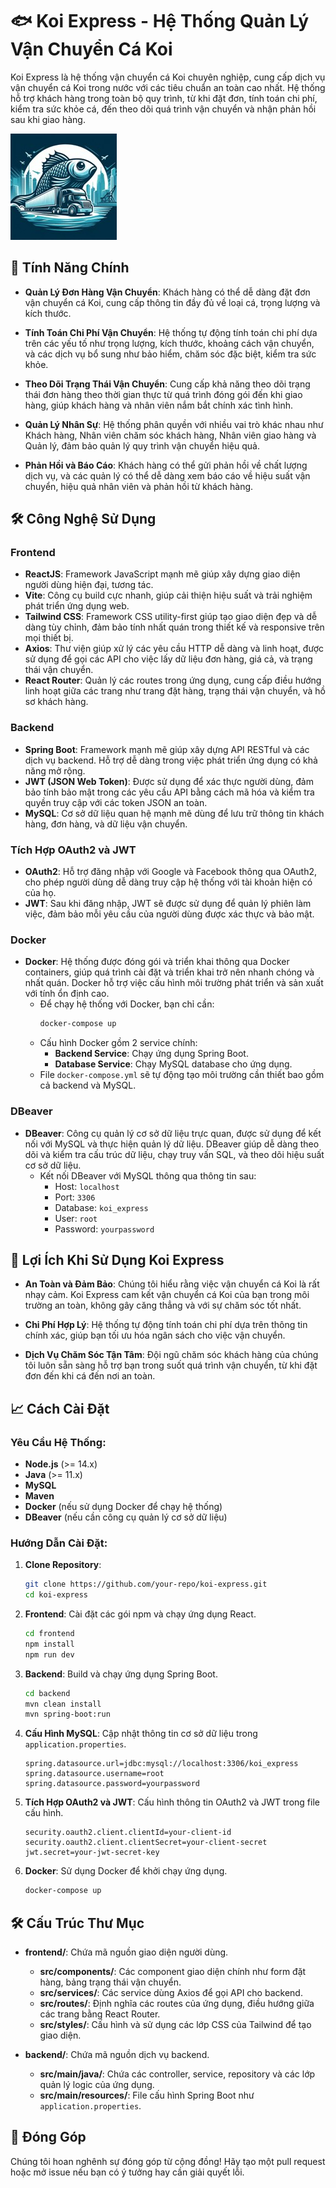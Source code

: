 
# 🐟 **Koi Express - Hệ Thống Quản Lý Vận Chuyển Cá Koi**

Koi Express là hệ thống vận chuyển cá Koi chuyên nghiệp, cung cấp dịch vụ vận chuyển cá Koi trong nước với các tiêu chuẩn an toàn cao nhất. Hệ thống hỗ trợ khách hàng trong toàn bộ quy trình, từ khi đặt đơn, tính toán chi phí, kiểm tra sức khỏe cá, đến theo dõi quá trình vận chuyển và nhận phản hồi sau khi giao hàng.

![Koi Express](./assets/images/Logo.jpg)

## 🚀 **Tính Năng Chính**
- **Quản Lý Đơn Hàng Vận Chuyển**: Khách hàng có thể dễ dàng đặt đơn vận chuyển cá Koi, cung cấp thông tin đầy đủ về loại cá, trọng lượng và kích thước.
  
- **Tính Toán Chi Phí Vận Chuyển**: Hệ thống tự động tính toán chi phí dựa trên các yếu tố như trọng lượng, kích thước, khoảng cách vận chuyển, và các dịch vụ bổ sung như bảo hiểm, chăm sóc đặc biệt, kiểm tra sức khỏe.

- **Theo Dõi Trạng Thái Vận Chuyển**: Cung cấp khả năng theo dõi trạng thái đơn hàng theo thời gian thực từ quá trình đóng gói đến khi giao hàng, giúp khách hàng và nhân viên nắm bắt chính xác tình hình.

- **Quản Lý Nhân Sự**: Hệ thống phân quyền với nhiều vai trò khác nhau như Khách hàng, Nhân viên chăm sóc khách hàng, Nhân viên giao hàng và Quản lý, đảm bảo quản lý quy trình vận chuyển hiệu quả.

- **Phản Hồi và Báo Cáo**: Khách hàng có thể gửi phản hồi về chất lượng dịch vụ, và các quản lý có thể dễ dàng xem báo cáo về hiệu suất vận chuyển, hiệu quả nhân viên và phản hồi từ khách hàng.

## 🛠️ **Công Nghệ Sử Dụng**
### **Frontend**
- **ReactJS**: Framework JavaScript mạnh mẽ giúp xây dựng giao diện người dùng hiện đại, tương tác.
- **Vite**: Công cụ build cực nhanh, giúp cải thiện hiệu suất và trải nghiệm phát triển ứng dụng web.
- **Tailwind CSS**: Framework CSS utility-first giúp tạo giao diện đẹp và dễ dàng tùy chỉnh, đảm bảo tính nhất quán trong thiết kế và responsive trên mọi thiết bị.
- **Axios**: Thư viện giúp xử lý các yêu cầu HTTP dễ dàng và linh hoạt, được sử dụng để gọi các API cho việc lấy dữ liệu đơn hàng, giá cả, và trạng thái vận chuyển.
- **React Router**: Quản lý các routes trong ứng dụng, cung cấp điều hướng linh hoạt giữa các trang như trang đặt hàng, trạng thái vận chuyển, và hồ sơ khách hàng.

### **Backend**
- **Spring Boot**: Framework mạnh mẽ giúp xây dựng API RESTful và các dịch vụ backend. Hỗ trợ dễ dàng trong việc phát triển ứng dụng có khả năng mở rộng.
- **JWT (JSON Web Token)**: Được sử dụng để xác thực người dùng, đảm bảo tính bảo mật trong các yêu cầu API bằng cách mã hóa và kiểm tra quyền truy cập với các token JSON an toàn.
- **MySQL**: Cơ sở dữ liệu quan hệ mạnh mẽ dùng để lưu trữ thông tin khách hàng, đơn hàng, và dữ liệu vận chuyển.

### **Tích Hợp OAuth2 và JWT**
- **OAuth2**: Hỗ trợ đăng nhập với Google và Facebook thông qua OAuth2, cho phép người dùng dễ dàng truy cập hệ thống với tài khoản hiện có của họ.
- **JWT**: Sau khi đăng nhập, JWT sẽ được sử dụng để quản lý phiên làm việc, đảm bảo mỗi yêu cầu của người dùng được xác thực và bảo mật.

### **Docker**
- **Docker**: Hệ thống được đóng gói và triển khai thông qua Docker containers, giúp quá trình cài đặt và triển khai trở nên nhanh chóng và nhất quán. Docker hỗ trợ việc cấu hình môi trường phát triển và sản xuất với tính ổn định cao.
   - Để chạy hệ thống với Docker, bạn chỉ cần:
     ```bash
     docker-compose up
     ```
   - Cấu hình Docker gồm 2 service chính:
     - **Backend Service**: Chạy ứng dụng Spring Boot.
     - **Database Service**: Chạy MySQL database cho ứng dụng.
   - File `docker-compose.yml` sẽ tự động tạo môi trường cần thiết bao gồm cả backend và MySQL.

### **DBeaver**
- **DBeaver**: Công cụ quản lý cơ sở dữ liệu trực quan, được sử dụng để kết nối với MySQL và thực hiện quản lý dữ liệu. DBeaver giúp dễ dàng theo dõi và kiểm tra cấu trúc dữ liệu, chạy truy vấn SQL, và theo dõi hiệu suất cơ sở dữ liệu.
   - Kết nối DBeaver với MySQL thông qua thông tin sau:
     - Host: `localhost`
     - Port: `3306`
     - Database: `koi_express`
     - User: `root`
     - Password: `yourpassword`

## 🌟 **Lợi Ích Khi Sử Dụng Koi Express**
- **An Toàn và Đảm Bảo**: Chúng tôi hiểu rằng việc vận chuyển cá Koi là rất nhạy cảm. Koi Express cam kết vận chuyển cá Koi của bạn trong môi trường an toàn, không gây căng thẳng và với sự chăm sóc tốt nhất.
  
- **Chi Phí Hợp Lý**: Hệ thống tự động tính toán chi phí dựa trên thông tin chính xác, giúp bạn tối ưu hóa ngân sách cho việc vận chuyển.

- **Dịch Vụ Chăm Sóc Tận Tâm**: Đội ngũ chăm sóc khách hàng của chúng tôi luôn sẵn sàng hỗ trợ bạn trong suốt quá trình vận chuyển, từ khi đặt đơn đến khi cá đến nơi an toàn.

## 📈 **Cách Cài Đặt**
### Yêu Cầu Hệ Thống:
- **Node.js** (>= 14.x)
- **Java** (>= 11.x)
- **MySQL**
- **Maven**
- **Docker** (nếu sử dụng Docker để chạy hệ thống)
- **DBeaver** (nếu cần công cụ quản lý cơ sở dữ liệu)

### Hướng Dẫn Cài Đặt:
1. **Clone Repository**:
   ```bash
   git clone https://github.com/your-repo/koi-express.git
   cd koi-express
   ```

2. **Frontend**: Cài đặt các gói npm và chạy ứng dụng React.
   ```bash
   cd frontend
   npm install
   npm run dev
   ```

3. **Backend**: Build và chạy ứng dụng Spring Boot.
   ```bash
   cd backend
   mvn clean install
   mvn spring-boot:run
   ```

4. **Cấu Hình MySQL**: Cập nhật thông tin cơ sở dữ liệu trong `application.properties`.
   ```properties
   spring.datasource.url=jdbc:mysql://localhost:3306/koi_express
   spring.datasource.username=root
   spring.datasource.password=yourpassword
   ```

5. **Tích Hợp OAuth2 và JWT**: Cấu hình thông tin OAuth2 và JWT trong file cấu hình.
   ```properties
   security.oauth2.client.clientId=your-client-id
   security.oauth2.client.clientSecret=your-client-secret
   jwt.secret=your-jwt-secret-key
   ```

6. **Docker**: Sử dụng Docker để khởi chạy ứng dụng.
   ```bash
   docker-compose up
   ```

## 🛠️ **Cấu Trúc Thư Mục**
- **frontend/**: Chứa mã nguồn giao diện người dùng.
  - **src/components/**: Các component giao diện chính như form đặt hàng, bảng trạng thái vận chuyển.
  - **src/services/**: Các service dùng Axios để gọi API cho backend.
  - **src/routes/**: Định nghĩa các routes của ứng dụng, điều hướng giữa các trang bằng React Router.
  - **src/styles/**: Cấu hình và sử dụng các lớp CSS của Tailwind để tạo giao diện.
  
- **backend/**: Chứa mã nguồn dịch vụ backend.
  - **src/main/java/**: Chứa các controller, service, repository và các lớp quản lý logic của ứng dụng.
  - **src/main/resources/**: File cấu hình Spring Boot như `application.properties`.

## 🤝 **Đóng Góp**
Chúng tôi hoan nghênh sự đóng góp từ cộng đồng! Hãy tạo một pull request hoặc mở issue nếu bạn có ý tưởng hay cần giải quyết lỗi.
